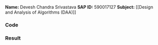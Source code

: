 **Name:** Devesh Chandra Srivastava
**SAP ID:** 590017127
**Subject:** [[Design and Analysis of Algorithms (DAA)]]

### Code

### Result